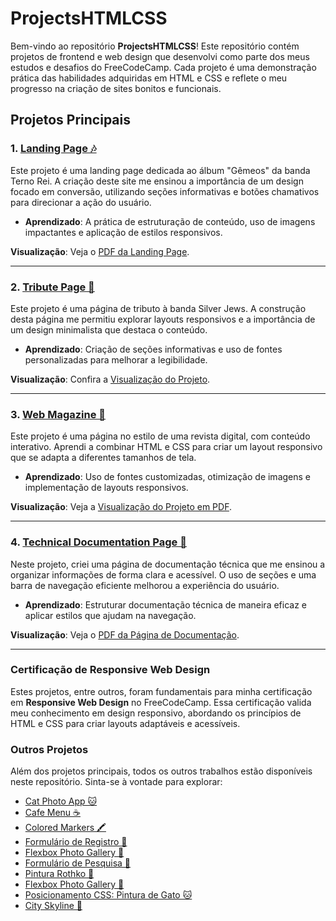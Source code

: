 # ProjectsHTMLCSS

Bem-vindo ao repositório **ProjectsHTMLCSS**! Este repositório contém projetos de frontend e web design que desenvolvi como parte dos meus estudos e desafios do FreeCodeCamp. Cada projeto é uma demonstração prática das habilidades adquiridas em HTML e CSS e reflete o meu progresso na criação de sites bonitos e funcionais.

## Projetos Principais

### 1. [Landing Page 🎶](https://github.com/GHERARDI-JOAO/ProjectsHTMLCSS/tree/main/ProductLandingPage)

Este projeto é uma landing page dedicada ao álbum "Gêmeos" da banda Terno Rei. A criação deste site me ensinou a importância de um design focado em conversão, utilizando seções informativas e botões chamativos para direcionar a ação do usuário.

- **Aprendizado**: A prática de estruturação de conteúdo, uso de imagens impactantes e aplicação de estilos responsivos.

**Visualização**: Veja o [PDF da Landing Page](https://github.com/GHERARDI-JOAO/ProjectsHTMLCSS/blob/main/ProductLandingPage/LandingPage.pdf).

---

### 2. [Tribute Page 🎸](https://github.com/GHERARDI-JOAO/ProjectsHTMLCSS/tree/main/SilverJews)

Este projeto é uma página de tributo à banda Silver Jews. A construção desta página me permitiu explorar layouts responsivos e a importância de um design minimalista que destaca o conteúdo.

- **Aprendizado**: Criação de seções informativas e uso de fontes personalizadas para melhorar a legibilidade.

**Visualização**: Confira a [Visualização do Projeto](https://github.com/GHERARDI-JOAO/ProjectsHTMLCSS/blob/main/tributePage/Silver%20Jews.pdf).

---

### 3. [Web Magazine 📰](https://github.com/GHERARDI-JOAO/ProjectsHTMLCSS/tree/main/webMagazine)

Este projeto é uma página no estilo de uma revista digital, com conteúdo interativo. Aprendi a combinar HTML e CSS para criar um layout responsivo que se adapta a diferentes tamanhos de tela.

- **Aprendizado**: Uso de fontes customizadas, otimização de imagens e implementação de layouts responsivos.

**Visualização**: Veja a [Visualização do Projeto em PDF](https://github.com/GHERARDI-JOAO/ProjectsHTMLCSS/blob/main/webMagazine/Magazine.pdf).

---

### 4. [Technical Documentation Page 📄](https://github.com/GHERARDI-JOAO/ProjectsHTMLCSS/tree/main/technicalDocumentation)

Neste projeto, criei uma página de documentação técnica que me ensinou a organizar informações de forma clara e acessível. O uso de seções e uma barra de navegação eficiente melhorou a experiência do usuário.

- **Aprendizado**: Estruturar documentação técnica de maneira eficaz e aplicar estilos que ajudam na navegação.

**Visualização**: Veja o [PDF da Página de Documentação](https://github.com/GHERARDI-JOAO/ProjectsHTMLCSS/blob/main/technicalDocumentation/Documentation.pdf).

---

### Certificação de Responsive Web Design

Estes projetos, entre outros, foram fundamentais para minha certificação em **Responsive Web Design** no FreeCodeCamp. Essa certificação valida meu conhecimento em design responsivo, abordando os princípios de HTML e CSS para criar layouts adaptáveis e acessíveis.

### Outros Projetos

Além dos projetos principais, todos os outros trabalhos estão disponíveis neste repositório. Sinta-se à vontade para explorar:

- [Cat Photo App 🐱](https://github.com/GHERARDI-JOAO/ProjectsHTMLCSS/tree/main/Site_GatinhosHTML)
- [Cafe Menu ☕](https://github.com/GHERARDI-JOAO/ProjectsHTMLCSS/tree/main/MenuCoffeeHTML_CSS)
- [Colored Markers 🖍️](https://github.com/GHERARDI-JOAO/ProjectsHTMLCSS/tree/main/markersColors)
- [Formulário de Registro 📝](https://github.com/GHERARDI-JOAO/ProjectsHTMLCSS/tree/main/formulario)
- [Flexbox Photo Gallery 📸](https://github.com/GHERARDI-JOAO/ProjectsHTMLCSS/tree/main/FlexboxGallery)
- [Formulário de Pesquisa 📝](https://github.com/GHERARDI-JOAO/ProjectsHTMLCSS/tree/main/FormularioPesquisa)
- [Pintura Rothko 🎨](https://github.com/GHERARDI-JOAO/ProjectsHTMLCSS/tree/main/rothko)
- [Flexbox Photo Gallery 📸](https://github.com/GHERARDI-JOAO/ProjectsHTMLCSS/tree/main/FlexboxGallery)
- [Posicionamento CSS: Pintura de Gato 🐱](https://github.com/GHERARDI-JOAO/ProjectsHTMLCSS/tree/main/Cat_Painting)
- [City Skyline 🌆](https://github.com/GHERARDI-JOAO/ProjectsHTMLCSS/tree/main/CitySkyline)


